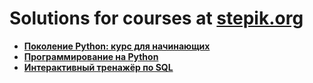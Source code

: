 # Solutions for courses at [stepik.org](https://stepik.org)
* **[Поколение Python: курс для начинающих](https://stepik.org/course/58852/)**
* **[Программирование на Python](https://stepik.org/course/67/)**
* **[Интерактивный тренажёр по SQL](https://stepik.org/course/63054/)**


